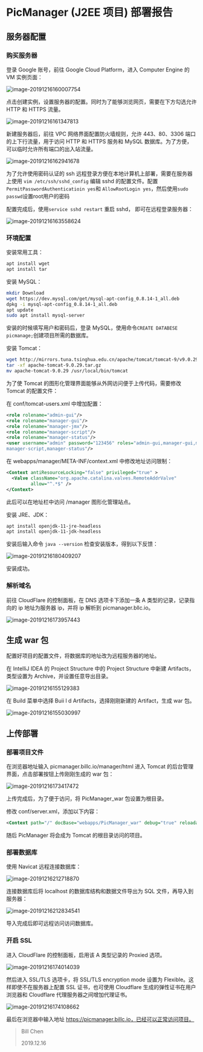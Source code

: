 # PicManager (J2EE 项目) 部署报告

##  服务器配置

### 购买服务器

登录 Google 账号，前往 Google Cloud Platform，进入 Computer Engine 的 VM 实例页面：

![image-20191216160007754](Deployment.assets/image-20191216160007754.png)

点击创建实例，设置服务器的配置。同时为了能够浏览网页，需要在下方勾选允许 HTTP 和 HTTPS 流量。

![image-20191216161347813](Deployment.assets/image-20191216161347813.png)

新建服务器后，前往 VPC 网络界面配置防火墙规则，允许 443、80、3306 端口的上下行流量，用于访问 HTTP 和 HTTPS 服务和 MySQL 数据库。为了方便，可以临时允许所有端口的出入站流量。

![image-20191216162941678](Deployment.assets/image-20191216162941678.png)

为了允许使用密码认证的 ssh 远程登录方便在本地计算机上部署，需要在服务器上使用 `vim /etc/ssh/sshd_config` 编辑 sshd 的配置文件。配置`PermitPasswordAuthenticatioin yes`和 `AllowRootLogin yes`，然后使用`sudo passwd`设置root用户的密码

配置完成后，使用`service sshd restart`	重启 sshd， 即可在远程登录服务器：

![image-20191216163558624](Deployment.assets/image-20191216163558624.png)

### 环境配置

安装常用工具：

```bash
apt install wget
apt install tar
```

安装 MySQL：

```bash
mkdir Download
wget https://dev.mysql.com/get/mysql-apt-config_0.8.14-1_all.deb
dpkg -i mysql-apt-config_0.8.14-1_all.deb
apt update
sudo apt install mysql-server
```
安装的时候填写用户和密码后，登录 MySQL，使用命令`CREATE DATABESE picmanage;`创建项目所需的数据库。

安装 Tomcat：

```bash
wget http://mirrors.tuna.tsinghua.edu.cn/apache/tomcat/tomcat-9/v9.0.29/bin/apache-tomcat-9.0.29.tar.gz
tar -xf apache-tomcat-9.0.29.tar.gz
mv apache-tomcat-9.0.29 /usr/local/bin/tomcat
```
为了使 Tomcat 的图形化管理界面能够从外网访问便于上传代码，需要修改 Tomcat 的配置文件：

在 conf/tomcat-users.xml 中增加配置：

```xml
<role rolename="admin-gui"/>
<role rolename="manager-gui"/>
<role rolename="manager-jmx"/>
<role rolename="manager-script"/>
<role rolename="manager-status"/>
<user username="admin" password="123456" roles="admin-gui,manager-gui,manager-jmx,
manager-script,manager-status"/>
```

在 webapps/manager/META-INF/context.xml 中修改地址访问限制：

```xml
<Context antiResourceLocking="false" privileged="true" >
  <Valve className="org.apache.catalina.valves.RemoteAddrValve"
         allow="^.*$" />
</Context>
```

此后可以在地址栏中访问 /manager 图形化管理站点。

安装 JRE、JDK：

```bash
apt install openjdk-11-jre-headless
apt install openjdk-11-jdk-headless
```

安装后输入命令 `java --version` 检查安装版本，得到以下反馈：

![image-20191216180409207](Deployment.assets/image-20191216180409207.png)

安装成功。

### 解析域名

前往 CloudFlare 的控制面板，在 DNS 选项卡下添加一条 A 类型的记录，记录指向的 ip 地址为服务器 ip，并将 ip 解析到 picmanager.bllc.io。

![image-20191216173957443](Deployment.assets/image-20191216173957443.png)

## 生成 war 包

配置好项目的配置文件，将数据库的地址改为远程服务器的地址。

在 IntelliJ IDEA 的 Project Structure 中的 Project Structure 中新建 Artifacts，类型设置为 Archive，并设置任意导出目录。

![image-20191216155129383](Deployment.assets/image-20191216155129383.png)

在 Build 菜单中选择 Buii l d Artifacts，选择刚刚新建的 Artifact，生成 war 包。

![image-20191216155030997](Deployment.assets/image-20191216155030997.png)

## 上传部署

### 部署项目文件

在浏览器地址输入 picmanager.billc.io/manager/html 进入 Tomcat 的后台管理界面，点击部署按钮上传刚刚生成的 war 包：

![image-20191216173417472](Deployment.assets/image-20191216173417472.png)

上传完成后，为了便于访问，将 PicManager_war 包设置为根目录。

修改 conf/server.xml，添加以下内容：

```xml
<Context path="/" docBase="webapps/PicManager_war" debug="true" reloadable="false"></Context>
```

随后 PicManager 将会成为 Tomcat 的根目录访问的项目。

### 部署数据库

使用 Navicat 远程连接数据库：

![image-20191216212718870](Deployment.assets/image-20191216212718870.png)

连接数据库后将 localhost 的数据库结构和数据文件导出为 SQL 文件，再导入到服务器：

![image-20191216212834541](Deployment.assets/image-20191216212834541.png)

导入完成后即可远程访问访问数据库。

### 开启 SSL

进入 CloudFlare 的控制面板，启用该 A 类型记录的 Proxied 选项。

 ![image-20191216174014039](Deployment.assets/image-20191216174014039.png)



然后进入 SSL/TLS 选项卡，将 SSL/TLS encryption mode 设置为 Flexible。这样即使不在服务器上配置 SSL 证书，也可使用 Cloudflare 生成的弹性证书在用户浏览器和 Cloudflare 代理服务器之间增加代理证书。

![image-20191216174108662](Deployment.assets/image-20191216174108662.png)

最后在浏览器中输入地址 https://picmanager.billc.io，已经可以正常访问项目。

> Bill Chen
>
> 2019.12.16